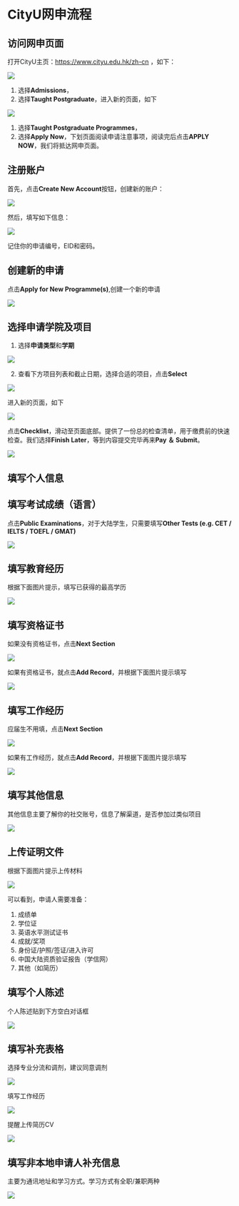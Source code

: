 # CityU网申流程

## 访问网申页面
打开CityU主页：https://www.cityu.edu.hk/zh-cn ，如下：

![](../CityU/fig/figure1.png)

1. 选择**Admissions**，
2. 选择**Taught Postgraduate**，进入新的页面，如下

![](../CityU/fig/figure2.png)

1. 选择**Taught Postgraduate Programmes**，
2. 选择**Apply Now**，下划页面阅读申请注意事项，阅读完后点击**APPLY NOW**，我们将抵达网申页面。

## 注册账户
首先，点击**Create New Account**按钮，创建新的账户：

![](../CityU/fig/figure3.png)

然后，填写如下信息：

![](../CityU/fig/figure4.png)

记住你的申请编号，EID和密码。

## 创建新的申请

点击**Apply for New Programme(s)**,创建一个新的申请

![](../CityU/fig/figure5.png)

## 选择申请学院及项目

1. 选择**申请类型**和**学期**

![](../CityU/fig/figure6.png)

2. 查看下方项目列表和截止日期，选择合适的项目，点击**Select**

![](../CityU/fig/figure7.png)

进入新的页面，如下

![](../CityU/fig/figure8.png)

点击**Checklist**，滑动至页面底部。提供了一份总的检查清单，用于缴费前的快速检查。我们选择**Finish Later**，等到内容提交完毕再来**Pay ＆ Submit**。

![](../CityU/fig/figure9.png)

## 填写个人信息


## 填写考试成绩（语言）

点击**Public Examinations**，对于大陆学生，只需要填写**Other Tests (e.g. CET / IELTS / TOEFL / GMAT)**

![](../CityU/fig/figure11.png)


## 填写教育经历

根据下面图片提示，填写已获得的最高学历

![](../CityU/fig/figure12.png)

## 填写资格证书

如果没有资格证书，点击**Next Section**

![](../CityU/fig/figure13-0.png)

如果有资格证书，就点击**Add Record**，并根据下面图片提示填写

![](../CityU/fig/figure13.png)


## 填写工作经历

应届生不用填，点击**Next Section**

![](../CityU/fig/figure14.png)

如果有工作经历，就点击**Add Record**，并根据下面图片提示填写

![](../CityU/fig/figure15.png)

## 填写其他信息

其他信息主要了解你的社交账号，信息了解渠道，是否参加过类似项目

![](../CityU/fig/figure16.png)

## 上传证明文件

根据下面图片提示上传材料

![](../CityU/fig/figure17.png)

可以看到，申请人需要准备：
1. 成绩单
2. 学位证
3. 英语水平测试证书
4. 成就/奖项
5. 身份证/护照/签证/进入许可
6. 中国大陆资质验证报告（学信网）
7. 其他（如简历）

## 填写个人陈述

个人陈述贴到下方空白对话框

![](../CityU/fig/figure18.png)


## 填写补充表格

选择专业分流和调剂，建议同意调剂

![](../CityU/fig/figure19.png)

填写工作经历

![](../CityU/fig/figure20.png)

提醒上传简历CV

![](../CityU/fig/figure20-1.png)

## 填写非本地申请人补充信息

主要为通讯地址和学习方式。学习方式有全职/兼职两种

![](../CityU/fig/figure21.png)
